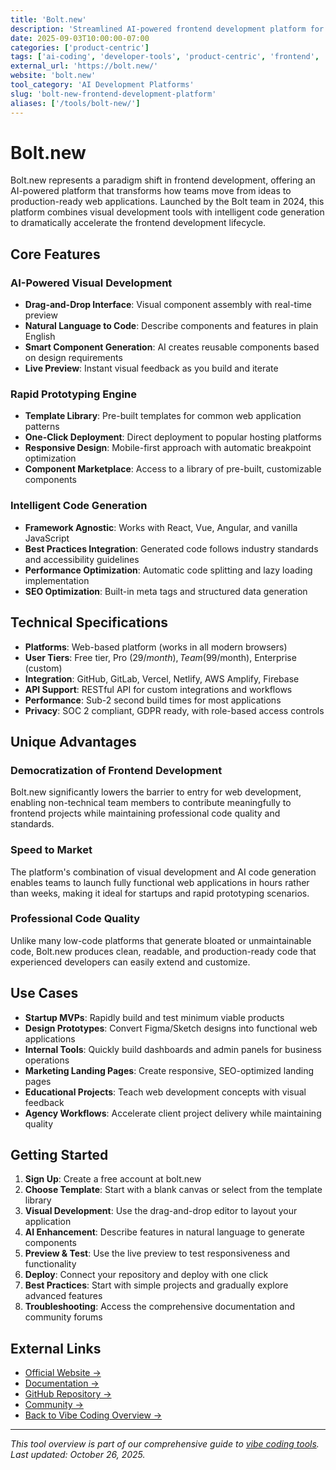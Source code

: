 ```yaml
---
title: 'Bolt.new'
description: 'Streamlined AI-powered frontend development platform for rapid prototyping and deployment with visual development tools'
date: 2025-09-03T10:00:00-07:00
categories: ['product-centric']
tags: ['ai-coding', 'developer-tools', 'product-centric', 'frontend', 'rapid-prototyping']
external_url: 'https://bolt.new/'
website: 'bolt.new'
tool_category: 'AI Development Platforms'
slug: 'bolt-new-frontend-development-platform'
aliases: ['/tools/bolt-new/']
---
```


# Bolt.new

Bolt.new represents a paradigm shift in frontend development, offering an AI-powered platform that transforms how teams move from ideas to production-ready web applications. Launched by the Bolt team in 2024, this platform combines visual development tools with intelligent code generation to dramatically accelerate the frontend development lifecycle.

## Core Features

### AI-Powered Visual Development

- **Drag-and-Drop Interface**: Visual component assembly with real-time preview
- **Natural Language to Code**: Describe components and features in plain English
- **Smart Component Generation**: AI creates reusable components based on design requirements
- **Live Preview**: Instant visual feedback as you build and iterate

### Rapid Prototyping Engine

- **Template Library**: Pre-built templates for common web application patterns
- **One-Click Deployment**: Direct deployment to popular hosting platforms
- **Responsive Design**: Mobile-first approach with automatic breakpoint optimization
- **Component Marketplace**: Access to a library of pre-built, customizable components

### Intelligent Code Generation

- **Framework Agnostic**: Works with React, Vue, Angular, and vanilla JavaScript
- **Best Practices Integration**: Generated code follows industry standards and accessibility guidelines
- **Performance Optimization**: Automatic code splitting and lazy loading implementation
- **SEO Optimization**: Built-in meta tags and structured data generation

## Technical Specifications

- **Platforms**: Web-based platform (works in all modern browsers)
- **User Tiers**: Free tier, Pro ($29/month), Team ($99/month), Enterprise (custom)
- **Integration**: GitHub, GitLab, Vercel, Netlify, AWS Amplify, Firebase
- **API Support**: RESTful API for custom integrations and workflows
- **Performance**: Sub-2 second build times for most applications
- **Privacy**: SOC 2 compliant, GDPR ready, with role-based access controls

## Unique Advantages

### Democratization of Frontend Development

Bolt.new significantly lowers the barrier to entry for web development, enabling non-technical team members to contribute meaningfully to frontend projects while maintaining professional code quality and standards.

### Speed to Market

The platform's combination of visual development and AI code generation enables teams to launch fully functional web applications in hours rather than weeks, making it ideal for startups and rapid prototyping scenarios.

### Professional Code Quality

Unlike many low-code platforms that generate bloated or unmaintainable code, Bolt.new produces clean, readable, and production-ready code that experienced developers can easily extend and customize.

## Use Cases

- **Startup MVPs**: Rapidly build and test minimum viable products
- **Design Prototypes**: Convert Figma/Sketch designs into functional web applications
- **Internal Tools**: Quickly build dashboards and admin panels for business operations
- **Marketing Landing Pages**: Create responsive, SEO-optimized landing pages
- **Educational Projects**: Teach web development concepts with visual feedback
- **Agency Workflows**: Accelerate client project delivery while maintaining quality

## Getting Started

1. **Sign Up**: Create a free account at bolt.new
2. **Choose Template**: Start with a blank canvas or select from the template library
3. **Visual Development**: Use the drag-and-drop editor to layout your application
4. **AI Enhancement**: Describe features in natural language to generate components
5. **Preview & Test**: Use the live preview to test responsiveness and functionality
6. **Deploy**: Connect your repository and deploy with one click
7. **Best Practices**: Start with simple projects and gradually explore advanced features
8. **Troubleshooting**: Access the comprehensive documentation and community forums

## External Links

- [Official Website →](https://bolt.new/)
- [Documentation →](https://docs.bolt.new)
- [GitHub Repository →](https://github.com/bolt/new)
- [Community →](https://community.bolt.new)
- [Back to Vibe Coding Overview →](/blog/posts/vibe-coding-revolution/)

---

_This tool overview is part of our comprehensive guide to [vibe coding tools](/blog/posts/vibe-coding-revolution/). Last updated: October 26, 2025._
